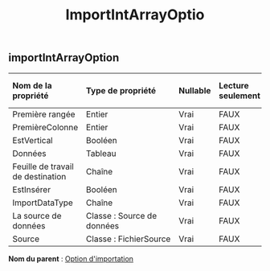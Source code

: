 ﻿---
title: ImportIntArrayOptio
second_title: Aspose.Cells Cloud Documen
type: docs
url: /fr/specification/model/importintarrayoption/
description: "Aspose.Cells Spécification du modèle cloud : ImportIntArrayOption. Gérez sans effort Excel et d'autres feuilles de calcul avec des fonctionnalités telles que l'ouverture, la génération, l'édition, le fractionnement, la fusion, la comparaison et la conversion."
kwords: Excel, Office, feuille de calcul, Cloud REST API, ImportIntArrayOption
weight: 50
---
## **importIntArrayOption**

 

| Nom de la propriété| Type de propriété| Nullable| Lecture seulement| Valeur par défaut| Description|
|:- |:- |:- |:- |:- |:- |
| Première rangée| Entier| Vrai| FAUX|||
| PremièreColonne| Entier| Vrai| FAUX|||
| EstVertical| Booléen| Vrai| FAUX|||
| Données|Tableau<Integer> | Vrai| FAUX|||
| Feuille de travail de destination| Chaîne| Vrai| FAUX|||
| EstInsérer| Booléen| Vrai| FAUX|||
| ImportDataType| Chaîne| Vrai| FAUX|||
| La source de données| Classe : Source de données| Vrai| FAUX|||
| Source| Classe : FichierSource| Vrai| FAUX|||

**Nom du parent** : [Option d'importation](/specification/model/importoption)

